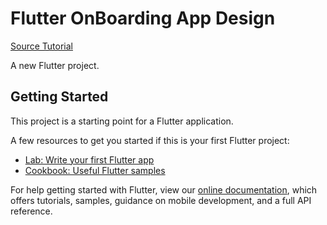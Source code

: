 # Flutter OnBoarding App Design
[Source Tutorial](https://www.youtube.com/watch?v=Cp_M-x9BbWk&list=PLMgOc97noAtep2Jm03nJj245K2JmIsHJB&index=6)

A new Flutter project.

## Getting Started

This project is a starting point for a Flutter application.

A few resources to get you started if this is your first Flutter project:

- [Lab: Write your first Flutter app](https://flutter.io/docs/get-started/codelab)
- [Cookbook: Useful Flutter samples](https://flutter.io/docs/cookbook)

For help getting started with Flutter, view our 
[online documentation](https://flutter.io/docs), which offers tutorials, 
samples, guidance on mobile development, and a full API reference.
